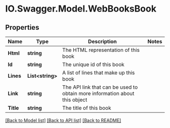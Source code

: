 # IO.Swagger.Model.WebBooksBook
## Properties

Name | Type | Description | Notes
------------ | ------------- | ------------- | -------------
**Html** | **string** | The HTML representation of this book | 
**Id** | **string** | The unique id of this book | 
**Lines** | **List&lt;string&gt;** | A list of lines that make up this book | 
**Link** | **string** | The API link that can be used to obtain more information about this object | 
**Title** | **string** | The title of this book | 

[[Back to Model list]](../README.md#documentation-for-models) [[Back to API list]](../README.md#documentation-for-api-endpoints) [[Back to README]](../README.md)

